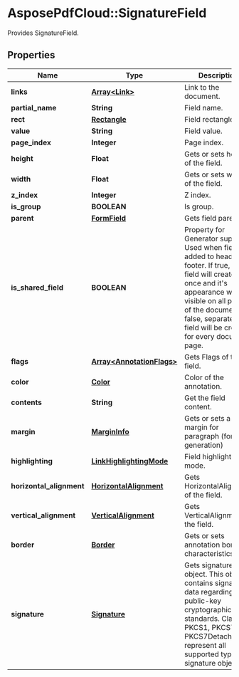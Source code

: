 ﻿# AsposePdfCloud::SignatureField
Provides SignatureField.

## Properties
Name | Type | Description | Notes
------------ | ------------- | ------------- | -------------
**links** | [**Array&lt;Link&gt;**](Link.md) | Link to the document. | [optional] 
**partial_name** | **String** | Field name. | [optional] 
**rect** | [**Rectangle**](Rectangle.md) | Field rectangle. | [optional] 
**value** | **String** | Field value. | [optional] 
**page_index** | **Integer** | Page index. | 
**height** | **Float** | Gets or sets height of the field. | [optional] 
**width** | **Float** | Gets or sets width of the field. | [optional] 
**z_index** | **Integer** | Z index. | [optional] 
**is_group** | **BOOLEAN** | Is group. | [optional] 
**parent** | [**FormField**](FormField.md) | Gets field parent. | [optional] 
**is_shared_field** | **BOOLEAN** | Property for Generator support. Used when field is added to header or footer. If true, this field will created once and it&#39;s appearance will be visible on all pages of the document. If false, separated field will be created for every document page. | [optional] 
**flags** | [**Array&lt;AnnotationFlags&gt;**](AnnotationFlags.md) | Gets Flags of the field. | [optional] 
**color** | [**Color**](Color.md) | Color of the annotation. | [optional] 
**contents** | **String** | Get the field content. | [optional] 
**margin** | [**MarginInfo**](MarginInfo.md) | Gets or sets a outer margin for paragraph (for pdf generation) | [optional] 
**highlighting** | [**LinkHighlightingMode**](LinkHighlightingMode.md) | Field highlighting mode. | [optional] 
**horizontal_alignment** | [**HorizontalAlignment**](HorizontalAlignment.md) | Gets HorizontalAlignment of the field. | [optional] 
**vertical_alignment** | [**VerticalAlignment**](VerticalAlignment.md) | Gets VerticalAlignment of the field. | [optional] 
**border** | [**Border**](Border.md) | Gets or sets annotation border characteristics. | [optional] 
**signature** | [**Signature**](Signature.md) | Gets signature object. This object contains signature data regarding public-key cryptographic standards. Classes PKCS1, PKCS7 and PKCS7Detached represent all supported types of signature objects. | [optional] 


